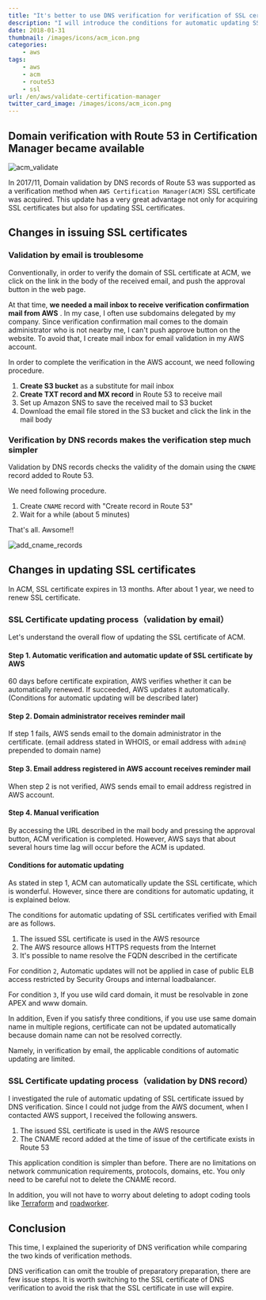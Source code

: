 ```yaml
---
title: "It's better to use DNS verification for verification of SSL certificate issued by AWS Certification Manager"
description: "I will introduce the conditions for automatic updating SSL certificate issued by AWS Certification Manager."
date: 2018-01-31
thumbnail: /images/icons/acm_icon.png
categories:
    - aws
tags:
    - aws
    - acm
    - route53
    - ssl
url: /en/aws/validate-certification-manager
twitter_card_image: /images/icons/acm_icon.png
---
```


## Domain verification with Route 53 in Certification Manager became available

![acm_validate](/images/20180131/acm_validate.png)

In 2017/11, Domain validation by DNS records of Route 53 was supported as a verification method when `AWS Certification Manager(ACM)` SSL certificate was acquired.
This update has a very great advantage not only for acquiring SSL certificates but also for updating SSL certificates.

## Changes in issuing SSL certificates
### Validation by email is troublesome
Conventionally, in order to verify the domain of SSL certificate at ACM, 
we click on the link in the body of the received email, and push the approval button in the web page.

At that time, **we needed a mail inbox to receive verification confirmation mail from AWS** .
In my case, I often use subdomains delegated by my company.
Since verification confirmation mail comes to the domain administrator who is not nearby me, I can't push approve button on the website.
To avoid that, I create mail inbox for email validation in my AWS account.

In order to complete the verification in the AWS account, we need following procedure.

1. **Create S3 bucket** as a substitute for mail inbox
2. **Create TXT record and MX record** in Route 53 to receive mail
3. Set up Amazon SNS to save the received mail to S3 bucket
4. Download the email file stored in the S3 bucket and click the link in the mail body

### Verification by DNS records makes the verification step much simpler
Validation by DNS records checks the validity of the domain using the `CNAME` record added to Route 53.

We need following procedure.

1. Create `CNAME` record with  "Create record in Route 53"
2. Wait for a while (about 5 minutes)

That's all. Awsome!!

![add_cname_records](/images/20180131/add_record.png)

## Changes in updating SSL certificates
In ACM, SSL certificate expires in 13 months. After about 1 year, we need to renew SSL certificate.

### SSL Certificate updating process（validation by email）
Let's understand the overall flow of updating the SSL certificate of ACM.

#### Step 1. Automatic verification and automatic update of SSL certificate by AWS
60 days before certificate expiration, AWS verifies whether it can be automatically renewed. If succeeded, AWS updates it automatically.(Conditions for automatic updating will be described later)

#### Step 2. Domain administrator receives reminder mail
If step 1 fails, AWS sends email to the domain administrator in the certificate.
(email address stated in WHOIS, or email address with `admin@` prepended to domain name)

#### Step 3. Email address registered in AWS account receives reminder mail 
When step 2 is not verified, AWS sends email to email address registred in AWS account.

#### Step 4. Manual verification
By accessing the URL described in the mail body and pressing the approval button, ACM verification is completed.
However, AWS says that about several hours time lag will occur before the ACM is updated.

#### Conditions for automatic updating

As stated in step 1, ACM can automatically update the SSL certificate, which is wonderful.
However, since there are conditions for automatic updating, it is explained below.

The conditions for automatic updating of SSL certificates verified with Email are as follows.

1. The issued SSL certificate is used in the AWS resource
2. The AWS resource allows HTTPS requests from the Internet
3. It's possible to name resolve the FQDN described in the certificate

For condition `2`, Automatic updates will not be applied in case of public ELB access restricted by Security Groups and internal loadbalancer.

For condition `3`, If you use wild card domain, it must be resolvable in zone APEX and www domain.

In addition, Even if you satisfy three conditions, if you use use same domain name in multiple regions, certificate can not be updated automatically because domain name can not be resolved correctly.

Namely, in verification by email, the applicable conditions of automatic updating are limited.

### SSL Certificate updating process（validation by DNS record）

I investigated the rule of automatic updating of SSL certificate issued by DNS verification.
Since I could not judge from the AWS document, when I contacted AWS support, I received the following answers.

1. The issued SSL certificate is used in the AWS resource
2. The CNAME record added at the time of issue of the certificate exists in Route 53

This application condition is simpler than before.
There are no limitations on network communication requirements, protocols, domains, etc.
You only need to be careful not to delete the CNAME record.

In addition, you will not have to worry about deleting to adopt coding tools like [Terraform](https://www.terraform.io/) and [roadworker](https://github.com/codenize-tools/roadworker).

## Conclusion
This time, I explained the superiority of DNS verification while comparing the two kinds of verification methods.

DNS verification can omit the trouble of preparatory preparation, there are few issue steps.
It is worth switching to the SSL certificate of DNS verification to avoid the risk that the SSL certificate in use will expire.
